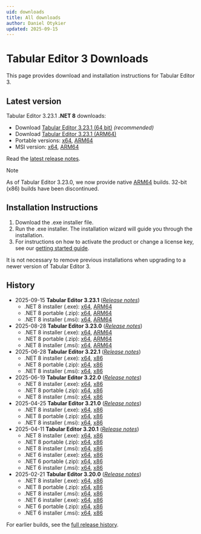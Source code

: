 ```yaml
---
uid: downloads
title: All downloads
author: Daniel Otykier
updated: 2025-09-15
---
```


# Tabular Editor 3 Downloads

This page provides download and installation instructions for Tabular Editor 3.

## Latest version

Tabular Editor 3.23.1 **.NET 8** downloads:

- Download [Tabular Editor 3.23.1 (64 bit)](https://cdn.tabulareditor.com/files/TabularEditor.3.23.1.Installer.x64.Net8.exe) _(recommended)_
- Download [Tabular Editor 3.23.1 (ARM64)](https://cdn.tabulareditor.com/files/TabularEditor.3.23.1.Installer.ARM64.Net8.exe)
- Portable versions: [x64](https://cdn.tabulareditor.com/files/TabularEditor.3.23.1.x64.Net8.zip), [ARM64](https://cdn.tabulareditor.com/files/TabularEditor.3.23.1.ARM64.Net8.zip)
- MSI version: [x64](https://cdn.tabulareditor.com/files/TabularEditor.3.23.1.x64.Net8.msi), [ARM64](https://cdn.tabulareditor.com/files/TabularEditor.3.23.1.ARM64.Net8.msi)

Read the [latest release notes](release-notes/3_23_1.md).

> [!NOTE]
> As of Tabular Editor 3.23.0, we now provide native [ARM64](https://learn.microsoft.com/en-us/windows/arm/overview) builds. 32-bit (x86) builds have been discontinued.

## Installation Instructions

1. Download the .exe installer file.
2. Run the .exe installer. The installation wizard will guide you through the installation.
3. For instructions on how to activate the product or change a license key, see our [getting started guide](xref:getting-started).

It is not necessary to remove previous installations when upgrading to a newer version of Tabular Editor 3.

## History

- 2025-09-15 **Tabular Editor 3.23.1** (_[Release notes](release-notes/3_23_1.md)_)
  - .NET 8 installer (.exe): [x64](https://cdn.tabulareditor.com/files/TabularEditor.3.23.1.Installer.x64.Net8.exe), [ARM64](https://cdn.tabulareditor.com/files/TabularEditor.3.23.1.Installer.ARM64.Net8.exe)
  - .NET 8 portable (.zip): [x64](https://cdn.tabulareditor.com/files/TabularEditor.3.23.1.x64.Net8.zip), [ARM64](https://cdn.tabulareditor.com/files/TabularEditor.3.23.1.ARM64.Net8.zip)
  - .NET 8 installer (.msi): [x64](https://cdn.tabulareditor.com/files/TabularEditor.3.23.1.x64.Net8.msi), [ARM64](https://cdn.tabulareditor.com/files/TabularEditor.3.23.1.ARM64.Net8.msi)
- 2025-08-28 **Tabular Editor 3.23.0** (_[Release notes](release-notes/3_23_0.md)_)
  - .NET 8 installer (.exe): [x64](https://cdn.tabulareditor.com/files/TabularEditor.3.23.0.Installer.x64.Net8.exe), [ARM64](https://cdn.tabulareditor.com/files/TabularEditor.3.23.0.Installer.ARM64.Net8.exe)
  - .NET 8 portable (.zip): [x64](https://cdn.tabulareditor.com/files/TabularEditor.3.23.0.x64.Net8.zip), [ARM64](https://cdn.tabulareditor.com/files/TabularEditor.3.23.0.ARM64.Net8.zip)
  - .NET 8 installer (.msi): [x64](https://cdn.tabulareditor.com/files/TabularEditor.3.23.0.x64.Net8.msi), [ARM64](https://cdn.tabulareditor.com/files/TabularEditor.3.23.0.ARM64.Net8.msi)
- 2025-06-28 **Tabular Editor 3.22.1** (_[Release notes](release-notes/3_22_1.md)_)
  - .NET 8 installer (.exe): [x64](https://cdn.tabulareditor.com/files/TabularEditor.3.22.1.Installer.x64.Net8.exe), [x86](https://cdn.tabulareditor.com/files/TabularEditor.3.22.1.Installer.x86.Net8.exe)
  - .NET 8 portable (.zip): [x64](https://cdn.tabulareditor.com/files/TabularEditor.3.22.1.x64.Net8.zip), [x86](https://cdn.tabulareditor.com/files/TabularEditor.3.22.1.x86.Net8.zip)
  - .NET 8 installer (.msi): [x64](https://cdn.tabulareditor.com/files/TabularEditor.3.22.1.x64.Net8.msi), [x86](https://cdn.tabulareditor.com/files/TabularEditor.3.22.1.x86.Net8.msi)
- 2025-06-19 **Tabular Editor 3.22.0** (_[Release notes](release-notes/3_22_0.md)_)
  - .NET 8 installer (.exe): [x64](https://cdn.tabulareditor.com/files/TabularEditor.3.22.0.Installer.x64.Net8.exe), [x86](https://cdn.tabulareditor.com/files/TabularEditor.3.22.0.Installer.x86.Net8.exe)
  - .NET 8 portable (.zip): [x64](https://cdn.tabulareditor.com/files/TabularEditor.3.22.0.x64.Net8.zip), [x86](https://cdn.tabulareditor.com/files/TabularEditor.3.22.0.x86.Net8.zip)
  - .NET 8 installer (.msi): [x64](https://cdn.tabulareditor.com/files/TabularEditor.3.22.0.x64.Net8.msi), [x86](https://cdn.tabulareditor.com/files/TabularEditor.3.22.0.x86.Net8.msi)
- 2025-04-25 **Tabular Editor 3.21.0** (_[Release notes](release-notes/3_21_0.md)_)
  - .NET 8 installer (.exe): [x64](https://cdn.tabulareditor.com/files/TabularEditor.3.21.0.Installer.x64.Net8.exe), [x86](https://cdn.tabulareditor.com/files/TabularEditor.3.21.0.Installer.x86.Net8.exe)
  - .NET 8 portable (.zip): [x64](https://cdn.tabulareditor.com/files/TabularEditor.3.21.0.x64.Net8.zip), [x86](https://cdn.tabulareditor.com/files/TabularEditor.3.21.0.x86.Net8.zip)
  - .NET 8 installer (.msi): [x64](https://cdn.tabulareditor.com/files/TabularEditor.3.21.0.x64.Net8.msi), [x86](https://cdn.tabulareditor.com/files/TabularEditor.3.21.0.x86.Net8.msi)
- 2025-04-11 **Tabular Editor 3.20.1** (_[Release notes](release-notes/3_20_1.md)_)
  - .NET 8 installer (.exe): [x64](https://cdn.tabulareditor.com/files/TabularEditor.3.20.1.Installer.x64.Net8.exe), [x86](https://cdn.tabulareditor.com/files/TabularEditor.3.20.1.Installer.x86.Net8.exe)
  - .NET 8 portable (.zip): [x64](https://cdn.tabulareditor.com/files/TabularEditor.3.20.1.x64.Net8.zip), [x86](https://cdn.tabulareditor.com/files/TabularEditor.3.20.1.x86.Net8.zip)
  - .NET 8 installer (.msi): [x64](https://cdn.tabulareditor.com/files/TabularEditor.3.20.1.x64.Net8.msi), [x86](https://cdn.tabulareditor.com/files/TabularEditor.3.20.1.x86.Net8.msi)
  - .NET 6 installer (.exe): [x64](https://cdn.tabulareditor.com/files/TabularEditor.3.20.1.Installer.x64.exe), [x86](https://cdn.tabulareditor.com/files/TabularEditor.3.20.1.Installer.x86.exe)
  - .NET 6 portable (.zip): [x64](https://cdn.tabulareditor.com/files/TabularEditor.3.20.1.x64.zip), [x86](https://cdn.tabulareditor.com/files/TabularEditor.3.20.1.x86.zip)
  - .NET 6 installer (.msi): [x64](https://cdn.tabulareditor.com/files/TabularEditor.3.20.1.x64.msi), [x86](https://cdn.tabulareditor.com/files/TabularEditor.3.20.1.x86.msi)
- 2025-02-21 **Tabular Editor 3.20.0** (_[Release notes](release-notes/3_20_0.md)_)
  - .NET 8 installer (.exe): [x64](https://cdn.tabulareditor.com/files/TabularEditor.3.20.0.Installer.x64.Net8.exe), [x86](https://cdn.tabulareditor.com/files/TabularEditor.3.20.0.Installer.x86.Net8.exe)
  - .NET 8 portable (.zip): [x64](https://cdn.tabulareditor.com/files/TabularEditor.3.20.0.x64.Net8.zip), [x86](https://cdn.tabulareditor.com/files/TabularEditor.3.20.0.x86.Net8.zip)
  - .NET 8 installer (.msi): [x64](https://cdn.tabulareditor.com/files/TabularEditor.3.20.0.x64.Net8.msi), [x86](https://cdn.tabulareditor.com/files/TabularEditor.3.20.0.x86.Net8.msi)
  - .NET 6 installer (.exe): [x64](https://cdn.tabulareditor.com/files/TabularEditor.3.20.0.Installer.x64.exe), [x86](https://cdn.tabulareditor.com/files/TabularEditor.3.20.0.Installer.x86.exe)
  - .NET 6 portable (.zip): [x64](https://cdn.tabulareditor.com/files/TabularEditor.3.20.0.x64.zip), [x86](https://cdn.tabulareditor.com/files/TabularEditor.3.20.0.x86.zip)
  - .NET 6 installer (.msi): [x64](https://cdn.tabulareditor.com/files/TabularEditor.3.20.0.x64.msi), [x86](https://cdn.tabulareditor.com/files/TabularEditor.3.20.0.x86.msi)

For earlier builds, see the [full release history](release-history.md).
